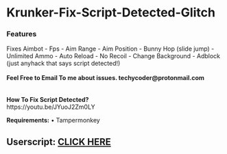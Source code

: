 # Krunker-Fix-Script-Detected-Glitch
<h3>Features</h3>
Fixes Aimbot - Fps - Aim Range - Aim Position - Bunny Hop (slide jump) - Unlimited Ammo - Auto Reload - No Recoil - Change Background - Adblock (just anyhack that says script detected!)
</br></br>
<b>Feel Free to Email To me about issues. techycoder@protonmail.com</b></br>
</br>
</br>
<b>How To Fix Script Detected?</b></br>
https://youtu.be/JYuoJ2Zm0LY



<b>Requirements:</b> • Tampermonkey</br>

<h2>Userscript: <a href="https://greasyfork.org/scripts/386421-techycoder-s-fix-script-detected-script-hack/code/TechyCoder's%20Fix%20Script%20Detected%20Script%20Hack!!.user.js">CLICK HERE</a></h2>



